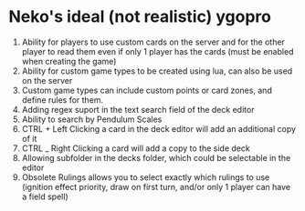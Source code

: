 <h1>Neko's ideal (not realistic) ygopro</h1>
<ol>
<li>Ability for players to use custom cards on the server and for the other player to read them even if only 1 player has the cards (must be enabled when creating the game)</li>
<li>Ability for custom game types to be created using lua, can also be used on the server</li>
<li>Custom game types can include custom points or card zones, and define rules for them.</li>
<li>Adding regex suport in the text search field of the deck editor</li>
<li>Ability to search by Pendulum Scales</li>
<li>CTRL + Left Clicking a card in the deck editor will add an additional copy of it</li>
<li>CTRL _ Right Clicking a card will add a copy to the side deck</li>
<li>Allowing subfolder in the decks folder, which could be selectable in the editor</li>
<li>Obsolete Rulings allows you to select exactly which rulings to use (ignition effect priority, draw on first turn, and/or only 1 player can have a field spell)</li>
</ol>

